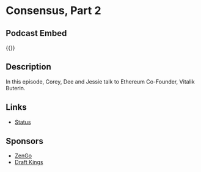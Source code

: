 # Consensus, Part 2


## Podcast Embed
{{<podcast-embed url="https://player.simplecast.com/16753ff8-cac9-4bb1-a6dd-fb7d83427310?dark=false&color=EE6E04">}}

## Description
In this episode, Corey, Dee and Jessie talk to Ethereum Co-Founder, Vitalik Buterin. 

## Links 
- [Status](https://status.im)

## Sponsors
- [ZenGo]()
- [Draft Kings]()

